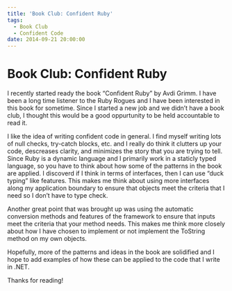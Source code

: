```yaml
---
title: 'Book Club: Confident Ruby'
tags:
  - Book Club
  - Confident Code
date: 2014-09-21 20:00:00
---
```


# Book Club: Confident Ruby

I recently started ready the book “Confident Ruby” by Avdi Grimm. I have been
a long time listener to the Ruby Rogues and I have been interested in this book
for sometime. Since I started a new job and we didn’t have a book club, I
thought this would be a good oppurtunity to be held accountable to read it.

I like the idea of writing confident code in general. I find myself writing
lots of null checks, try-catch blocks, etc. and I really do think it clutters
up your code, descreases clarity, and minimizes the story that you are trying
to tell. Since Ruby is a dynamic language and I primarily work in a staticly
typed language, so you have to think about how some of the patterns in the book
are applied. I discoverd if I think in terms of interfaces, then I can use
“duck typing” like features. This makes me think about using more interfaces
along my application boundary to ensure that objects meet the criteria that I
need so I don’t have to type check.

Another great point that was brought up was using the automatic conversion methods
and features of the framework to ensure that inputs meet the criteria that your
method needs. This makes me think more closely about how I have chosen to implement
or not implement the ToString method on my own objects.

Hopefully, more of the patterns and ideas in the book are solidified and I hope to
add examples of how these can be applied to the code that I write in .NET.

Thanks for reading!
